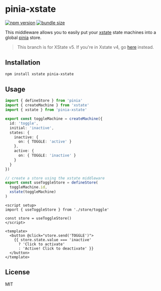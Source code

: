 # pinia-xstate

[![npm version](https://badge.fury.io/js/pinia-xstate.svg)](https://badge.fury.io/js/pinia-xstate)
[![bundle size](https://badgen.net/bundlephobia/minzip/pinia-xstate)](https://bundlephobia.com/result?p=pinia-xstate)

This middleware allows you to easily put your [xstate](https://github.com/statelyai/xstate) state machines into a global [pinia](https://pinia.esm.dev/) store.

> This branch is for XState v5. If you're in Xstate v4, go [here](https://github.com/wobsoriano/pinia-xstate/tree/xstate-v4) instead.

## Installation

```bash
npm install xstate pinia-xstate
```

## Usage

```ts
import { defineStore } from 'pinia'
import { createMachine } from 'xstate'
import { xstate } from 'pinia-xstate'

export const toggleMachine = createMachine({
  id: 'toggle',
  initial: 'inactive',
  states: {
    inactive: {
      on: { TOGGLE: 'active' }
    },
    active: {
      on: { TOGGLE: 'inactive' }
    }
  }
})

// create a store using the xstate middleware
export const useToggleStore = defineStore(
  toggleMachine.id,
  xstate(toggleMachine)
)
```

```vue
<script setup>
import { useToggleStore } from './store/toggle'

const store = useToggleStore()
</script>

<template>
  <button @click="store.send('TOGGLE')">
    {{ store.state.value === 'inactive'
      ? 'Click to activate'
      : 'Active! Click to deactivate' }}
  </button>
</template>
```

## License

MIT
